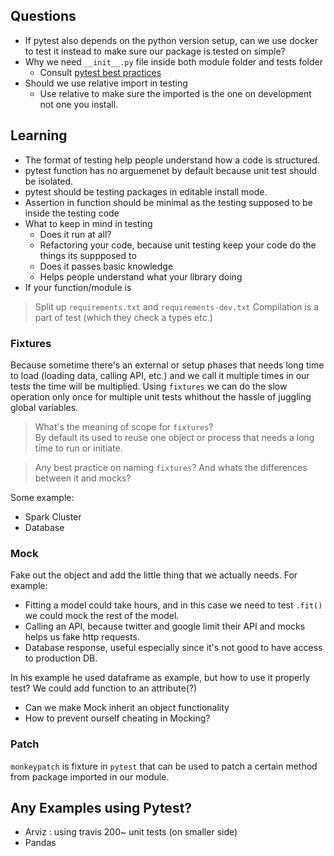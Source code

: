 ## Questions

- If pytest also depends on the python version setup, can we use docker to test it instead to make sure our package is tested on simple? 
- Why we need `__init__.py` file inside both module folder and tests folder
  - Consult [pytest best practices](https://docs.pytest.org/en/latest/goodpractices.html)
- Should we use relative import in testing
  - Use relative to make sure the imported is the one on development not one you install.

## Learning

- The format of testing help people understand how a code is structured.
- pytest function has no arguemenet by default because unit test should be isolated.
- pytest should be testing packages in editable install mode.
- Assertion in function should be minimal as the testing supposed to be inside the testing code
- What to keep in mind in testing
  - Does it run at all?
  - Refactoring your code, because unit testing keep your code do the things its suppposed to
  - Does it passes basic knowledge
  - Helps people understand what your library doing
- If your function/module is 

> Split up `requirements.txt` and `requirements-dev.txt`
> Compilation is a part of test (which they check a types etc.)
### Fixtures

Because sometime there's an external or setup phases that needs long time to load (loading data, calling API, etc.) and we call it multiple times in our tests the time will be multiplied. Using `fixtures` we can do the slow operation only once for multiple unit tests whithout the hassle of juggling global variables.

> What's the meaning of scope for `fixtures`?  
By default its used to reuse one object or process that needs a long time to run or initiate.

> Any best practice on naming `fixtures`? And whats the differences between it and mocks?

Some example:
- Spark Cluster
- Database

### Mock

Fake out the object and add the little thing that we actually needs. For example:

- Fitting a model could take hours, and in this case we need to test `.fit()` we could mock the rest of the model.
- Calling an API, because twitter and google limit their API and mocks helps us fake http requests.
- Database response, useful especially since it's not good to have access to production DB.

In his example he used dataframe as example, but how to use it properly test? We could add function to an attribute(?)

- Can we make Mock inherit an object functionality
- How to prevent ourself cheating in Mocking?

### Patch

`monkeypatch` is fixture in `pytest` that can be used to patch a certain method from package imported in our module.

## Any Examples using Pytest?

- Arviz : using travis 200~ unit tests (on smaller side)
- Pandas
